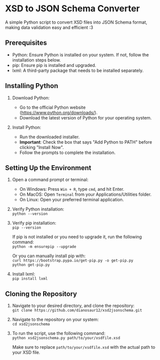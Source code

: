 # XSD to JSON Schema Converter

A simple Python script to convert XSD files into JSON Schema format, making data validation easy and efficient :3 

## Prerequisites

- Python: Ensure Python is installed on your system. If not, follow the installation steps below.
- pip: Ensure pip is installed and upgraded.
- lxml: A third-party package that needs to be installed separately.


## Installing Python

1. Download Python:
   - Go to the official Python website (https://www.python.org/downloads/).
   - Download the latest version of Python for your operating system.

2. Install Python:
   - Run the downloaded installer.
   - **Important**: Check the box that says "Add Python to PATH" before clicking "Install Now".
   - Follow the prompts to complete the installation.


## Setting Up the Environment

1. Open a command prompt or terminal:
   - On Windows: Press `Win + R`, type `cmd`, and hit Enter.
   - On MacOS: Open `Terminal` from your Applications/Utilities folder.
   - On Linux: Open your preferred terminal application.

2. Verify Python installation:  
   ```python --version```

3. Verify pip installation:  
   ```pip --version```
   
   If pip is not installed or you need to upgrade it, run the following command:  
   ```python -m ensurepip --upgrade```
   
   Or you can manually install pip with:  
   ```curl https://bootstrap.pypa.io/get-pip.py -o get-pip.py```  
   ```python get-pip.py```

5. Install lxml:  
   ```pip install lxml```


## Cloning the Repository

1. Navigate to your desired directory, and clone the repository:  
   ```git clone https://github.com/dianosaur12/xsd2jsonschema.git```

2. Navigate to the repository on your system:  
   ```cd xsd2jsonschema```

3. To run the script, use the following command:  
   ```python xsd2jsonschema.py path/to/your/xsdfile.xsd```
  
   Make sure to replace `path/to/your/xsdfile.xsd` with the actual path to your XSD file.







